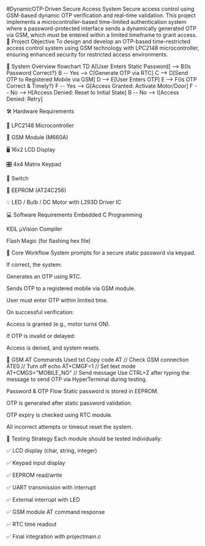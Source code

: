 #DynamicOTP-Driven Secure Access System
Secure access control using GSM-based dynamic OTP verification and real-time validation. This project implements a microcontroller-based time-limited authentication system where a password-protected interface sends a dynamically generated OTP via GSM, which must be entered within a limited timeframe to grant access. 🧠 Project Objective To design and develop an OTP-based time-restricted access control system using GSM technology with LPC2148 microcontroller, ensuring enhanced security for restricted access environments.

🧩 System Overview flowchart TD A[User Enters Static Password] --> B{Is Password Correct?} B -- Yes --> C[Generate OTP via RTC] C --> D[Send OTP to Registered Mobile via GSM] D --> E[User Enters OTP] E --> F{Is OTP Correct & Timely?} F -- Yes --> G[Access Granted: Activate Motor/Door] F -- No --> H[Access Denied: Reset to Initial State] B -- No --> I[Access Denied: Retry]

🛠️ Hardware Requirements

🧠 LPC2148 Microcontroller

📡 GSM Module (M660A)

🖥️ 16x2 LCD Display

🎛️ 4x4 Matrix Keypad

🔘 Switch

💾 EEPROM (AT24C256)

💡 LED / Bulb / DC Motor with L293D Driver IC

💻 Software Requirements Embedded C Programming

KEIL µVision Compiler

Flash Magic (for flashing hex file)

🔄 Core Workflow System prompts for a secure static password via keypad.

If correct, the system:

Generates an OTP using RTC.

Sends OTP to a registered mobile via GSM module.

User must enter OTP within limited time.

On successful verification:

Access is granted (e.g., motor turns ON).

If OTP is invalid or delayed:

Access is denied, and system resets.

💬 GSM AT Commands Used txt Copy code AT // Check GSM connection ATE0 // Turn off echo AT+CMGF=1 // Set text mode AT+CMGS="MOBILE_NO" // Send message Use CTRL+Z after typing the message to send OTP via HyperTerminal during testing.

Password & OTP Flow Static password is stored in EEPROM.

OTP is generated after static password validation.

OTP expiry is checked using RTC module.

All incorrect attempts or timeout reset the system.

🧪 Testing Strategy Each module should be tested individually:

✅ LCD display (char, string, integer)

✅ Keypad input display

✅ EEPROM read/write

✅ UART transmission with interrupt

✅ External interrupt with LED

✅ GSM module AT command response

✅ RTC time readout

✅ Final integration with projectmain.c
